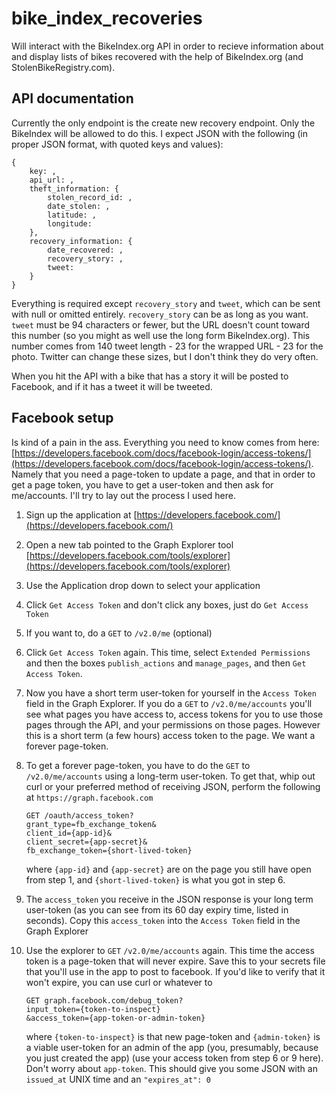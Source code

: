 # bike_index_recoveries

Will interact with the BikeIndex.org API in order to recieve information about and display lists of bikes recovered with the help of BikeIndex.org (and StolenBikeRegistry.com).

## API documentation

Currently the only endpoint is the create new recovery endpoint. Only the BikeIndex will be allowed to do this. I expect JSON with the following (in proper JSON format, with quoted keys and values):

    {
        key: ,
        api_url: ,
        theft_information: {
            stolen_record_id: ,
            date_stolen: ,
            latitude: ,
            longitude:
        },
        recovery_information: {
            date_recovered: ,
            recovery_story: ,
            tweet:
        }
    }

Everything is required except `recovery_story` and `tweet`, which can be sent with null or omitted entirely. `recovery_story` can be as long as you want. `tweet` must be 94 characters or fewer, but the URL doesn't count toward this number (so you might as well use the long form BikeIndex.org). This number comes from 140 tweet length - 23 for the wrapped URL - 23 for the photo. Twitter can change these sizes, but I don't think they do very often.

When you hit the API with a bike that has a story it will be posted to Facebook, and if it has a tweet it will be tweeted.

## Facebook setup

Is kind of a pain in the ass. Everything you need to know comes from
here:
[https://developers.facebook.com/docs/facebook-login/access-tokens/](https://developers.facebook.com/docs/facebook-login/access-tokens/). Namely
that you need a page-token to update a page, and that in order to get
a page token, you have to get a user-token and then ask for
me/accounts. I'll try to lay out the process I used here.

1.  Sign up the application at [https://developers.facebook.com/](https://developers.facebook.com/)
2.  Open a new tab pointed to the Graph Explorer tool
   [https://developers.facebook.com/tools/explorer](https://developers.facebook.com/tools/explorer)
3.  Use the Application drop down to select your application
4.  Click `Get Access Token` and don't click any boxes, just do `Get Access Token`
5.  If you want to, do a `GET` to `/v2.0/me` (optional)
6.  Click `Get Access Token` again. This time, select `Extended
    Permissions` and then the boxes `publish_actions` and
    `manage_pages`, and then `Get Access Token`.
7.  Now you have a short term user-token for yourself in the `Access
    Token` field in the Graph Explorer. If you do a `GET` to
    `/v2.0/me/accounts` you'll see what pages you have access to,
    access tokens for you to use those pages through the API, and your
    permissions on those pages. However this is a short term (a few
    hours) access token to the page. We want a forever page-token.
8.  To get a forever page-token, you have to do the `GET` to
    `/v2.0/me/accounts` using a long-term user-token. To get that,
    whip out curl or your preferred method of receiving JSON, perform
    the following at `https://graph.facebook.com`

        GET /oauth/access_token?
        grant_type=fb_exchange_token&
        client_id={app-id}&
        client_secret={app-secret}&
        fb_exchange_token={short-lived-token}

    where `{app-id}` and `{app-secret}` are on the page you still have
    open from step 1, and `{short-lived-token}` is what you got in step 6.
9.  The `access_token`  you receive in the JSON response  is your long
    term  user-token (as  you can  see from  its 60  day expiry time,
    listed  in seconds).  Copy  this `access_token`  into the  `Access
    Token` field in the Graph Explorer
10. Use the explorer to `GET` `/v2.0/me/accounts` again. This time the
    access token is a page-token that will never expire. Save this to
    your secrets file that you'll use in the app to post to
    facebook. If you'd like to verify that it won't expire, you can
    use curl or whatever to

        GET graph.facebook.com/debug_token?
        input_token={token-to-inspect}
        &access_token={app-token-or-admin-token}

    where `{token-to-inspect}` is that new page-token and `{admin-token}`
    is a viable user-token for an admin of the app (you, presumably,
    because you just created the app) (use your access token from step
    6 or 9 here). Don't worry about `app-token`. This should give you
    some JSON with an `issued_at` UNIX time and an `"expires_at": 0`
